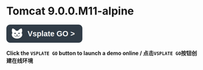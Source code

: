 # Tomcat 9.0.0.M11-alpine

<a href="https://www.vsplate.com/?docker-compose=https://github.com/vsplate/dcenvs/tomcat/9.0.0.M11-alpine"><img alt="VSPLATE GO" src="https://raw.githubusercontent.com/vsplate/images/master/vsgo_btn.png" width="200px"></a>

**Click the `VSPLATE GO` button to launch a demo online / 点击`VSPLATE GO`按钮创建在线环境**